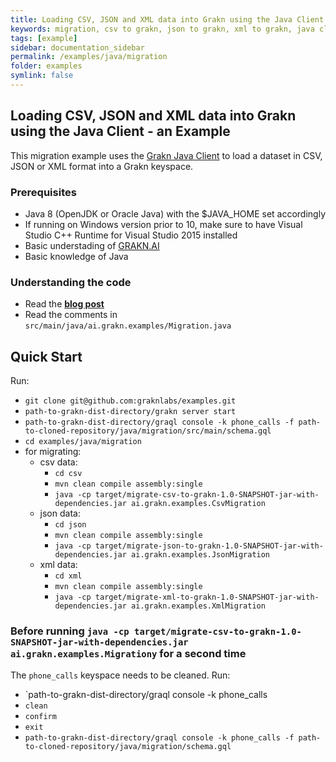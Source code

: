 ```yaml
---
title: Loading CSV, JSON and XML data into Grakn using the Java Client - an Example
keywords: migration, csv to grakn, json to grakn, xml to grakn, java client
tags: [example]
sidebar: documentation_sidebar
permalink: /examples/java/migration
folder: examples
symlink: false
---
```


## Loading CSV, JSON and XML data into Grakn using the Java Client - an Example

This migration example uses the [Grakn Java Client](https://github.com/graknlabs/grakn/tree/master/client-java) to load a dataset in CSV, JSON or XML format into a Grakn keyspace.

### Prerequisites
- Java 8 (OpenJDK or Oracle Java) with the $JAVA_HOME set accordingly
- If running on Windows version prior to 10, make sure to have Visual Studio C++ Runtime for Visual Studio 2015 installed
- Basic understading of [GRAKN.AI](http://dev.grakn.ai/docs)
- Basic knowledge of Java

### Understanding the code

- Read the **[blog post](...)**
- Read the comments in `src/main/java/ai.grakn.examples/Migration.java`

## Quick Start

Run:

- `git clone git@github.com:graknlabs/examples.git`
- `path-to-grakn-dist-directory/grakn server start`
- `path-to-grakn-dist-directory/graql console -k phone_calls -f path-to-cloned-repository/java/migration/src/main/schema.gql`
- `cd examples/java/migration`
- for migrating:
    - csv data:
        - `cd csv`
        - `mvn clean compile assembly:single`
        - `java -cp target/migrate-csv-to-grakn-1.0-SNAPSHOT-jar-with-dependencies.jar ai.grakn.examples.CsvMigration`
    - json data:
        - `cd json`
        - `mvn clean compile assembly:single`
        - `java -cp target/migrate-json-to-grakn-1.0-SNAPSHOT-jar-with-dependencies.jar ai.grakn.examples.JsonMigration`
    - xml data:
        - `cd xml`
        - `mvn clean compile assembly:single`
        - `java -cp target/migrate-xml-to-grakn-1.0-SNAPSHOT-jar-with-dependencies.jar ai.grakn.examples.XmlMigration`

### Before running `java -cp target/migrate-csv-to-grakn-1.0-SNAPSHOT-jar-with-dependencies.jar ai.grakn.examples.Migrationy` for a second time

The `phone_calls` keyspace needs to be cleaned. Run:

- `path-to-grakn-dist-directory/graql console -k phone_calls
- `clean`
- `confirm`
- `exit`
- `path-to-grakn-dist-directory/graql console -k phone_calls -f path-to-cloned-repository/java/migration/schema.gql`

